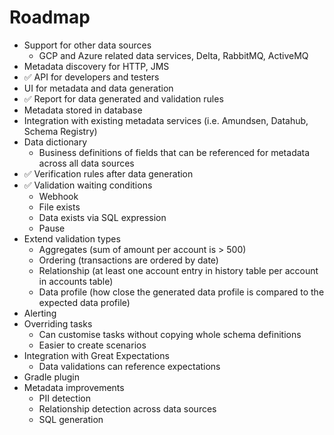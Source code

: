 # Roadmap

- Support for other data sources
    - GCP and Azure related data services, Delta, RabbitMQ, ActiveMQ
- Metadata discovery for HTTP, JMS
- :white_check_mark: API for developers and testers
- UI for metadata and data generation
- :white_check_mark: Report for data generated and validation rules
- Metadata stored in database
- Integration with existing metadata services (i.e. Amundsen, Datahub, Schema Registry)
- Data dictionary
    - Business definitions of fields that can be referenced for metadata across all data sources
- :white_check_mark: Verification rules after data generation
- :white_check_mark: Validation waiting conditions
    - Webhook
    - File exists
    - Data exists via SQL expression
    - Pause
- Extend validation types
    - Aggregates (sum of amount per account is > 500)
    - Ordering (transactions are ordered by date)
    - Relationship (at least one account entry in history table per account in accounts table)
    - Data profile (how close the generated data profile is compared to the expected data profile)
- Alerting
- Overriding tasks
    - Can customise tasks without copying whole schema definitions
    - Easier to create scenarios
- Integration with Great Expectations
    - Data validations can reference expectations
- Gradle plugin
- Metadata improvements
    - PII detection
    - Relationship detection across data sources
    - SQL generation
